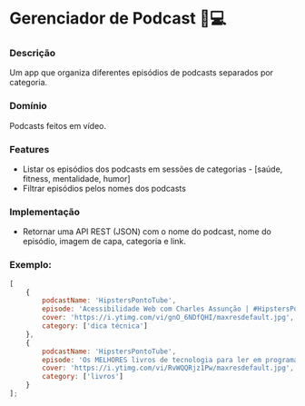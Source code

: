 # Gerenciador de Podcast 📣💻

### Descrição

Um app que organiza diferentes episódios de podcasts separados por categoria.

### Domínio

Podcasts feitos em vídeo.

### Features

-   Listar os episódios dos podcasts em sessões de categorias - [saúde, fitness, mentalidade, humor]
-   Filtrar episódios pelos nomes dos podcasts

### Implementação

-   Retornar uma API REST (JSON) com o nome do podcast, nome do episódio, imagem de capa, categoria e link.

### Exemplo:

```js
[
    {
        podcastName: 'HipstersPontoTube',
        episode: 'Acessibilidade Web com Charles Assunção | #HipstersPontoTube',
        cover: 'https://i.ytimg.com/vi/gnO_6NDfQHI/maxresdefault.jpg',
        category: ['dica técnica']
    },
    {
        podcastName: 'HipstersPontoTube',
        episode: 'Os MELHORES livros de tecnologia para ler em programação com Roberta Arcoverde | #HipstersPontoTube',
        cover: 'https://i.ytimg.com/vi/RvWQQRjz1Pw/maxresdefault.jpg',
        category: ['livros']
    }
];
```
